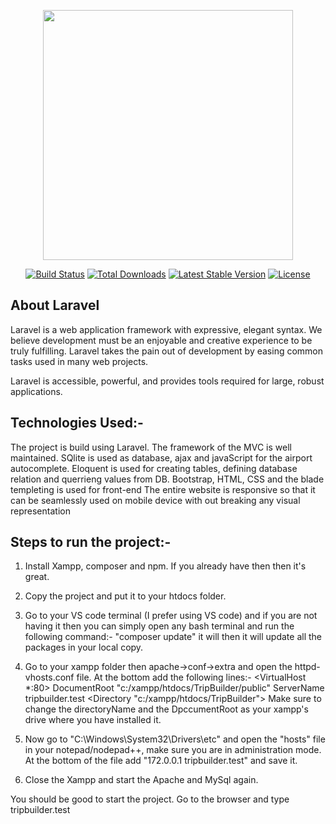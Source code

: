 <p align="center"><img src="https://res.cloudinary.com/dtfbvvkyp/image/upload/v1566331377/laravel-logolockup-cmyk-red.svg" width="400"></p>

<p align="center">
<a href="https://travis-ci.org/laravel/framework"><img src="https://travis-ci.org/laravel/framework.svg" alt="Build Status"></a>
<a href="https://packagist.org/packages/laravel/framework"><img src="https://poser.pugx.org/laravel/framework/d/total.svg" alt="Total Downloads"></a>
<a href="https://packagist.org/packages/laravel/framework"><img src="https://poser.pugx.org/laravel/framework/v/stable.svg" alt="Latest Stable Version"></a>
<a href="https://packagist.org/packages/laravel/framework"><img src="https://poser.pugx.org/laravel/framework/license.svg" alt="License"></a>
</p>

## About Laravel

Laravel is a web application framework with expressive, elegant syntax. We believe development must be an enjoyable and creative experience to be truly fulfilling. Laravel takes the pain out of development by easing common tasks used in many web projects.

Laravel is accessible, powerful, and provides tools required for large, robust applications.

## Technologies Used:-

The project is build using Laravel. The framework of the MVC is well maintained. 
SQlite is used as database, ajax and javaScript for the airport autocomplete.
Eloquent is used for creating tables, defining database relation and querrieng values from DB.
Bootstrap, HTML, CSS and the blade templeting is used for front-end
The entire website is responsive so that it can be seamlessly used on mobile device with out breaking any visual representation 


## Steps to run the project:-

1) Install Xampp, composer and npm. If you already have then then it's great.
2) Copy the project and put it to your htdocs folder.
3) Go to your VS code terminal (I prefer using VS code) and if you are not having it then you can simply open any bash            terminal and run the following command:- 
   "composer update" it will  then it will update all the packages in your local copy.
4) Go to your xampp folder then apache->conf->extra and open the httpd-vhosts.conf file. At the bottom add the following          lines:-
            <VirtualHost *:80>
            DocumentRoot "c:/xampp/htdocs/TripBuilder/public"
            ServerName tripbuilder.test
            <Directory "c:/xampp/htdocs/TripBuilder">
            </Directory>
            </VirtualHost>
Make sure to change the directoryName and the DpccumentRoot  as your xampp's drive where you have installed it.

5) Now go to "C:\Windows\System32\Drivers\etc\" and open the "hosts" file in your notepad/nodepad++, make sure you are in       administration mode. At the bottom of the file add "172.0.0.1  tripbuilder.test" and save it.
6) Close the Xampp and start the Apache and MySql again. 

You should be good to start the project. Go to the browser and type tripbuilder.test
